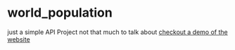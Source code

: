 # world_population
just a simple API Project not that much to talk about
[checkout a demo of the website](https://worldpop.netlify.app/)
